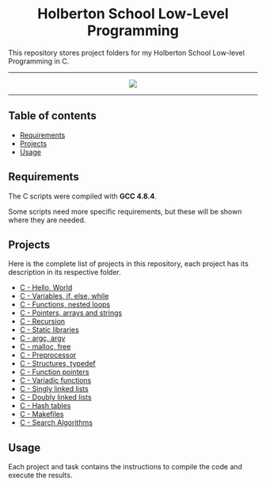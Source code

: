 <h1 align="center">Holberton School Low-Level Programming</h1>
This repository stores project folders for my Holberton School Low-level Programming in C.

---

<p align="center">
<a target="_blank" href="https://www.holbertonschool.com/"><img src="https://github.com/monoprosito/holbertonschool-low_level_programming/blob/master/holby.jpg?raw=true"></a>
</p>

---

## Table of contents
- [Requirements](#requirements)
- [Projects](#projects)
- [Usage](#usage)

## Requirements

The C scripts were compiled with **GCC 4.8.4**.

Some scripts need more specific requirements, but these will be shown where they are needed.

## Projects
Here is the complete list of projects in this repository, each project has its description in its respective folder.

* [C - Hello, World](https://github.com/mathpvx/holbertonschool-low_level_programming/tree/master/hello_world)
* [C - Variables, if, else, while](https://github.com/mathpvx/holbertonschool-low_level_programming/tree/master/variables_if_else_while)
* [C - Functions, nested loops](https://github.com/mathpvx/holbertonschool-low_level_programming/tree/master/functions_nested_loops)
* [C - Pointers, arrays and strings](https://github.com/mathpvx/holbertonschool-low_level_programming/tree/master/pointers_arrays_strings)
* [C - Recursion](https://github.com/mathpvx/holbertonschool-low_level_programming/tree/master/recursion)
* [C - Static libraries](https://github.com/mathpvx/holbertonschool-low_level_programming/tree/master/static_libraries)
* [C - argc, argv](https://github.com/mathpvx/holbertonschool-low_level_programming/tree/master/argc_argv)
* [C - malloc, free](https://github.com/mathpvx/holbertonschool-low_level_programming/tree/master/malloc_free)
* [C - Preprocessor](https://github.com/mathpvx/holbertonschool-low_level_programming/tree/master/preprocessor)
* [C - Structures, typedef](https://github.com/mathpvx/holbertonschool-low_level_programming/tree/master/structures_typedef)
* [C - Function pointers](https://github.com/mathpvx/holbertonschool-low_level_programming/tree/master/function_pointers)
* [C - Variadic functions](https://github.com/mathpvx/holbertonschool-low_level_programming/tree/master/variadic_functions)
* [C - Singly linked lists](https://github.com/mathpvx/holbertonschool-low_level_programming/tree/master/singly_linked_lists)
* [C - Doubly linked lists](https://github.com/mathpvx/holbertonschool-low_level_programming/tree/master/doubly_linked_lists)
* [C - Hash tables](https://github.com/mathpvx/holbertonschool-low_level_programming/tree/master/hash_tables)
* [C - Makefiles](https://github.com/mathpvx/holbertonschool-low_level_programming/tree/master/makefiles)
* [C - Search Algorithms](https://github.com/mathpvx/holbertonschool-low_level_programming/tree/master/search_algorithms)

## Usage
Each project and task contains the instructions to compile the code and execute the results.
